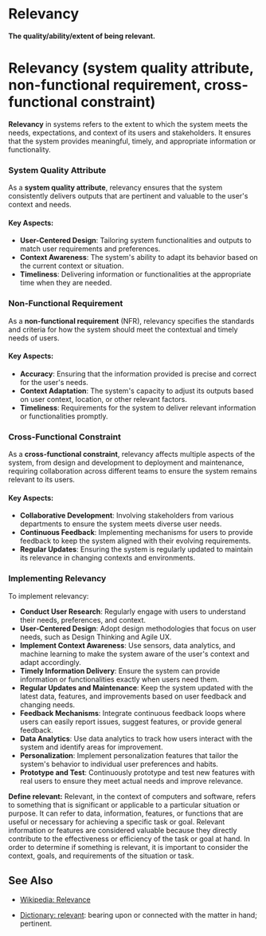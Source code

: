 # Relevancy

**The quality/ability/extent of being relevant.**

<span data-chatgpt-prompt="relevancy + template">

# Relevancy (system quality attribute, non-functional requirement, cross-functional constraint)

**Relevancy** in systems refers to the extent to which the system meets the needs, expectations, and context of its users and stakeholders. It ensures that the system provides meaningful, timely, and appropriate information or functionality.

### System Quality Attribute

As a **system quality attribute**, relevancy ensures that the system consistently delivers outputs that are pertinent and valuable to the user's context and needs.

#### Key Aspects:
- **User-Centered Design**: Tailoring system functionalities and outputs to match user requirements and preferences.
- **Context Awareness**: The system's ability to adapt its behavior based on the current context or situation.
- **Timeliness**: Delivering information or functionalities at the appropriate time when they are needed.

### Non-Functional Requirement

As a **non-functional requirement** (NFR), relevancy specifies the standards and criteria for how the system should meet the contextual and timely needs of users.

#### Key Aspects:
- **Accuracy**: Ensuring that the information provided is precise and correct for the user's needs.
- **Context Adaptation**: The system's capacity to adjust its outputs based on user context, location, or other relevant factors.
- **Timeliness**: Requirements for the system to deliver relevant information or functionalities promptly.

### Cross-Functional Constraint

As a **cross-functional constraint**, relevancy affects multiple aspects of the system, from design and development to deployment and maintenance, requiring collaboration across different teams to ensure the system remains relevant to its users.

#### Key Aspects:
- **Collaborative Development**: Involving stakeholders from various departments to ensure the system meets diverse user needs.
- **Continuous Feedback**: Implementing mechanisms for users to provide feedback to keep the system aligned with their evolving requirements.
- **Regular Updates**: Ensuring the system is regularly updated to maintain its relevance in changing contexts and environments.

### Implementing Relevancy

To implement relevancy:
- **Conduct User Research**: Regularly engage with users to understand their needs, preferences, and context.
- **User-Centered Design**: Adopt design methodologies that focus on user needs, such as Design Thinking and Agile UX.
- **Implement Context Awareness**: Use sensors, data analytics, and machine learning to make the system aware of the user's context and adapt accordingly.
- **Timely Information Delivery**: Ensure the system can provide information or functionalities exactly when users need them.
- **Regular Updates and Maintenance**: Keep the system updated with the latest data, features, and improvements based on user feedback and changing needs.
- **Feedback Mechanisms**: Integrate continuous feedback loops where users can easily report issues, suggest features, or provide general feedback.
- **Data Analytics**: Use data analytics to track how users interact with the system and identify areas for improvement.
- **Personalization**: Implement personalization features that tailor the system's behavior to individual user preferences and habits.
- **Prototype and Test**: Continuously prototype and test new features with real users to ensure they meet actual needs and improve relevance.

</span>

**Define relevant:** <span data-chatgpt-prompt="define relevant (computers and software)">Relevant, in the context of computers and software, refers to something that is significant or applicable to a particular situation or purpose. It can refer to data, information, features, or functions that are useful or necessary for achieving a specific task or goal. Relevant information or features are considered valuable because they directly contribute to the effectiveness or efficiency of the task or goal at hand. In order to determine if something is relevant, it is important to consider the context, goals, and requirements of the situation or task.</span>

## See Also

* [Wikipedia: Relevance](https://wikipedia.org/wiki/Relevance)

* [Dictionary: relevant](https://www.dictionary.com/browse/relevant): bearing upon or connected with the matter in hand; pertinent.
